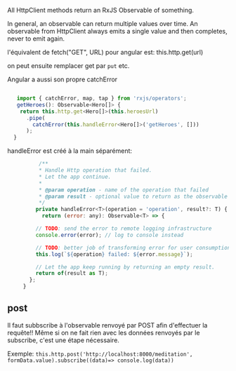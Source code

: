 All HttpClient methods return an RxJS Observable of something.

In general, an observable can return multiple values over time. An observable from HttpClient always emits a single value and then completes, never to emit again.


l'équivalent de fetch("GET", URL) pour angular est:
    this.http.get(url)
    
 on peut ensuite remplacer get par `put` etc. 
 
 
 Angular a aussi son propre catchError
  ```javascript

     import { catchError, map, tap } from 'rxjs/operators';
     getHeroes(): Observable<Hero[]> {
      return this.http.get<Hero[]>(this.heroesUrl)
        .pipe(
          catchError(this.handleError<Hero[]>('getHeroes', []))
        );
    }
 ```
    
 handleError est créé à la main séparément: 
 ```javascript
           /**
           * Handle Http operation that failed.
           * Let the app continue.
           *
           * @param operation - name of the operation that failed
           * @param result - optional value to return as the observable result
           */
          private handleError<T>(operation = 'operation', result?: T) {
            return (error: any): Observable<T> => {

          // TODO: send the error to remote logging infrastructure
          console.error(error); // log to console instead

          // TODO: better job of transforming error for user consumption
          this.log(`${operation} failed: ${error.message}`);

          // Let the app keep running by returning an empty result.
          return of(result as T);
        };
      }
   ```
## post

Il faut subbscribe à l'observable renvoyé par POST afin d'effectuer la requête!! Même si on ne fait rien avec les données renvoyés par le subscribe, c'est une étape nécessaire.

Exemple:     `this.http.post('http://localhost:8000/meditation', formData.value).subscribe((data)=> console.log(data))`
